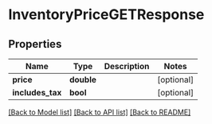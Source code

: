 # InventoryPriceGETResponse

## Properties
Name | Type | Description | Notes
------------ | ------------- | ------------- | -------------
**price** | **double** |  | [optional] 
**includes_tax** | **bool** |  | [optional] 

[[Back to Model list]](../README.md#documentation-for-models) [[Back to API list]](../README.md#documentation-for-api-endpoints) [[Back to README]](../README.md)


